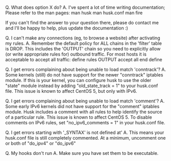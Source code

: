 Q. What does option X do?
A. I've spent a lot of time writing documentation; Please refer to the man pages:
man husk
man husk.conf
man fire

If you can't find the answer to your question there, please do contact me and I'll be happy to help, plus update the documentation :)

Q. I can't make any connections (eg, to browse a website) after activating my rules.
A. Remember the default policy for ALL chains in the 'filter' table is DROP. This includes the 'OUTPUT' chain so you need to explicitly allow (or write appropriate rules for) outbound traffic. For most hosts it is acceptable to accept all traffic:
define rules OUTPUT
accept all
end define

Q. I get errors complaining about being unable to load match 'conntrack'?
A. Some kernels (still) do not have support for the newer "conntrack" iptables module. If this is your kernel, you can configure husk to use the older "state" module instead by adding "old_state_track = 1" to your husk.conf file. This issue is known to affect CentOS 5, but only with IPv6.

Q. I get errors complaining about being unable to load match 'comment'?
A. Some early IPv6 kernels did not have support for the "comment" iptables module. Husk includes a comment with all rules to help identify the source of a particular rule. This issue is known to affect CentOS 5. To disable comments on IPv6 rules, set "no_ipv6_comments = 1" in your husk.conf file.

Q. I get errors starting with '_SYNTAX' is not defined at'
A. This means your husk.conf file is still completely commented. At a minimum, uncomment one or both of "do_ipv4" or "do_ipv6"

Q. My hooks don't run
A. Make sure you have set them to be executable.
